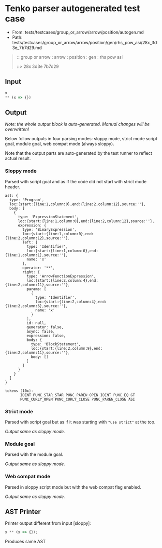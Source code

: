 # Tenko parser autogenerated test case

- From: tests/testcases/group_or_arrow/arrow/position/autogen.md
- Path: tests/testcases/group_or_arrow/arrow/position/gen/rhs_pow_asi/28x_3d3e_7b7d29.md

> :: group or arrow : arrow : position : gen : rhs pow asi
>
> ::> 28x 3d3e 7b7d29

## Input


`````js
x 
** (x => {})
`````

## Output

_Note: the whole output block is auto-generated. Manual changes will be overwritten!_

Below follow outputs in four parsing modes: sloppy mode, strict mode script goal, module goal, web compat mode (always sloppy).

Note that the output parts are auto-generated by the test runner to reflect actual result.

### Sloppy mode

Parsed with script goal and as if the code did not start with strict mode header.

`````
ast: {
  type: 'Program',
  loc:{start:{line:1,column:0},end:{line:2,column:12},source:''},
  body: [
    {
      type: 'ExpressionStatement',
      loc:{start:{line:1,column:0},end:{line:2,column:12},source:''},
      expression: {
        type: 'BinaryExpression',
        loc:{start:{line:1,column:0},end:{line:2,column:12},source:''},
        left: {
          type: 'Identifier',
          loc:{start:{line:1,column:0},end:{line:1,column:1},source:''},
          name: 'x'
        },
        operator: '**',
        right: {
          type: 'ArrowFunctionExpression',
          loc:{start:{line:2,column:4},end:{line:2,column:11},source:''},
          params: [
            {
              type: 'Identifier',
              loc:{start:{line:2,column:4},end:{line:2,column:5},source:''},
              name: 'x'
            }
          ],
          id: null,
          generator: false,
          async: false,
          expression: false,
          body: {
            type: 'BlockStatement',
            loc:{start:{line:2,column:9},end:{line:2,column:11},source:''},
            body: []
          }
        }
      }
    }
  ]
}

tokens (10x):
       IDENT PUNC_STAR_STAR PUNC_PAREN_OPEN IDENT PUNC_EQ_GT
       PUNC_CURLY_OPEN PUNC_CURLY_CLOSE PUNC_PAREN_CLOSE ASI
`````

### Strict mode

Parsed with script goal but as if it was starting with `"use strict"` at the top.

_Output same as sloppy mode._

### Module goal

Parsed with the module goal.

_Output same as sloppy mode._

### Web compat mode

Parsed in sloppy script mode but with the web compat flag enabled.

_Output same as sloppy mode._

## AST Printer

Printer output different from input [sloppy]:

````js
x ** (x => {});
````

Produces same AST
